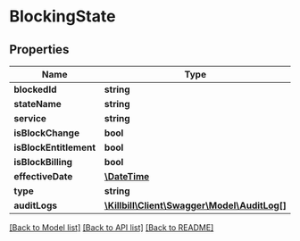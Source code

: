 # BlockingState

## Properties
Name | Type | Description | Notes
------------ | ------------- | ------------- | -------------
**blockedId** | **string** |  | [optional] 
**stateName** | **string** |  | [optional] 
**service** | **string** |  | [optional] 
**isBlockChange** | **bool** |  | [optional] 
**isBlockEntitlement** | **bool** |  | [optional] 
**isBlockBilling** | **bool** |  | [optional] 
**effectiveDate** | [**\DateTime**](\DateTime.md) |  | [optional] 
**type** | **string** |  | [optional] 
**auditLogs** | [**\Killbill\Client\Swagger\Model\AuditLog[]**](AuditLog.md) |  | [optional] 

[[Back to Model list]](../../README.md#documentation-for-models) [[Back to API list]](../../README.md#documentation-for-api-endpoints) [[Back to README]](../../README.md)

